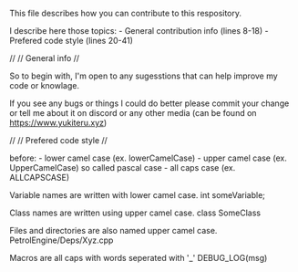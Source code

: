 This file describes how you can contribute to this respository.

I describe here those topics:
    - General contribution info (lines  8-18)
    - Prefered code style       (lines 20-41)


//
// General info
//

So to begin with, I'm open to any sugesstions
that can help improve my code or knowlage.

If you see any bugs or things I could do better
please commit your change or tell me about it
on discord or any other media (can be found on https://www.yukiteru.xyz)

//
// Prefered code style
//

before:
    - lower camel case (ex. lowerCamelCase)
    - upper camel case (ex. UpperCamelCase) so called pascal case
    - all caps    case (ex. ALLCAPSCASE)



Variable names are written with lower camel case.
    int someVariable;

Class names are written using upper camel case.
    class SomeClass

Files and directories are also named upper camel case.
    PetrolEngine/Deps/Xyz.cpp

Macros are all caps with words seperated with '_'
    DEBUG_LOG(msg)
